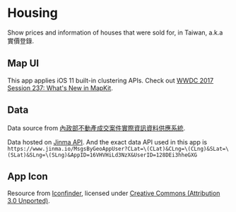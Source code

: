 Housing
=======

Show prices and information of houses that were sold for, in Taiwan, a.k.a 實價登錄.

## Map UI

This app applies iOS 11 built-in clustering APIs. Check out [WWDC 2017 Session 237: What's New in MapKit](https://developer.apple.com/videos/play/wwdc2017/237/).

## Data

Data source from [內政部不動產成交案件實際資訊資料供應系統](http://plvr.land.moi.gov.tw/DownloadOpenData).

Data hosted on [Jinma API](https://www.jinma.io). And the exact data API used in this app is `https://www.jinma.io/MsgsByGeoAppUser?CLat=\(CLat)&CLng=\(CLng)&SLat=\(SLat)&SLng=\(SLng)&AppID=16VHVHiLd3NzX&UserID=128DEi3hheGXG`


## App Icon

Resource from [Iconfinder](https://www.iconfinder.com/icons/299061/house_icon), licensed under [Creative Commons (Attribution 3.0 Unported)](http://creativecommons.org/licenses/by/3.0/).